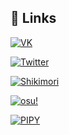 ## 🔗 Links

[![VK](https://img.shields.io/badge/VK-blue?style=for-the-badge&logo=vk&logoColor=white)](https://vk.com/jqweenq)

[![Twitter](https://img.shields.io/badge/Twitter-blue?style=for-the-badge&logo=twitter&logoColor=white)](https://twitter.com/JQweenq)

[![Shikimori](https://img.shields.io/badge/Shikimori-blue?style=for-the-badge&logo=shikimori&logoColor=white)](https://shikimori.one/Josty+Qweenq)

[![osu!](https://img.shields.io/badge/osu!-e46?style=for-the-badge&logo=osu&logoColor=black)](https://osu.ppy.sh/users/16883323)

[![PIPY](https://img.shields.io/badge/PIPY-blue?style=for-the-badge&logo=pipy&logoColor=white)](https://pypi.org/user/Josty_Qweenq)
